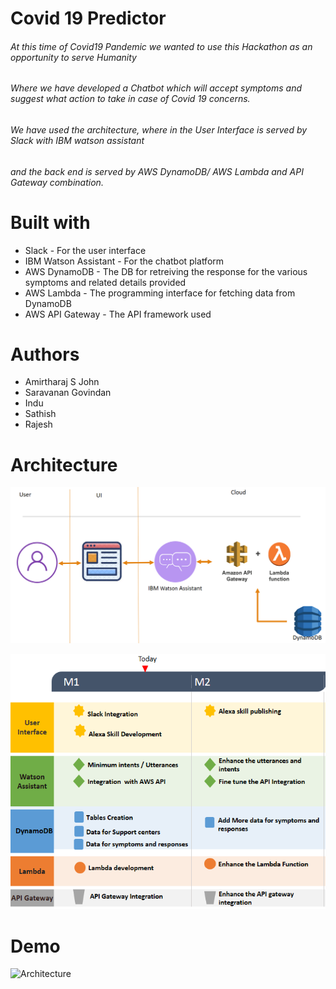 # Covid 19 Predictor
###### At this time of Covid19 Pandemic we wanted to use this Hackathon as an opportunity to serve Humanity
###### Where we have developed a Chatbot which will accept symptoms and suggest what action to take in case of Covid 19 concerns.
###### We have used the architecture, where in the User Interface is served by Slack with IBM watson assistant
###### and the back end is served by AWS DynamoDB/ AWS Lambda and API Gateway combination.



# Built with
* Slack - For the user interface
* IBM Watson Assistant - For the chatbot platform
* AWS DynamoDB - The DB for retreiving the response for the various symptoms and related details provided
* AWS Lambda - The programming interface for fetching data from DynamoDB
* AWS API Gateway - The API framework used


# Authors
* Amirtharaj S John
* Saravanan Govindan
* Indu
* Sathish
* Rajesh

# Architecture

![Architecture](https://github.com/wondercode-creator/coder/blob/master/arch4.PNG)



![Architecture](https://github.com/wondercode-creator/coder/blob/master/project-roadmap.PNG)

# Demo

![Architecture](https://www.youtube.com/watch?v=vnIOFDTXJU8&feature=youtu.be)
